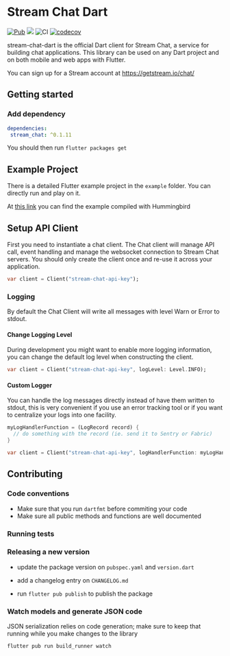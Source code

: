 # Stream Chat Dart 
[![Pub](https://img.shields.io/pub/v/stream_chat.svg)](https://pub.dartlang.org/packages/stream_chat)
![](https://img.shields.io/badge/platform-flutter%20%7C%20flutter%20web-ff69b4.svg?style=flat-square)
![CI](https://github.com/GetStream/stream-chat-dart/workflows/CI/badge.svg?branch=master)
[![codecov](https://codecov.io/gh/GetStream/stream-chat-dart/branch/master/graph/badge.svg)](https://codecov.io/gh/GetStream/stream-chat-dart)

stream-chat-dart is the official Dart client for Stream Chat, a service for building chat applications. This library can be used on any Dart project and on both mobile and web apps with Flutter.

You can sign up for a Stream account at https://getstream.io/chat/

## Getting started

### Add dependency

```yaml
dependencies:
 stream_chat: ^0.1.11
```

You should then run `flutter packages get`

## Example Project

There is a detailed Flutter example project in the `example` folder. You can directly run and play on it. 

At [this link](https://getstream.github.io/stream-chat-dart/#/) you can find the example compiled with Hummingbird

## Setup API Client

First you need to instantiate a chat client. The Chat client will manage API call, event handling and manage the websocket connection to Stream Chat servers. You should only create the client once and re-use it across your application.

```dart
var client = Client("stream-chat-api-key");
```

### Logging

By default the Chat Client will write all messages with level Warn or Error to stdout.

#### Change Logging Level

During development you might want to enable more logging information, you can change the default log level when constructing the client.

```dart 
var client = Client("stream-chat-api-key", logLevel: Level.INFO);
```

#### Custom Logger

You can handle the log messages directly instead of have them written to stdout, this is very convenient if you use an error tracking tool or if you want to centralize your logs into one facility.

```dart
myLogHandlerFunction = (LogRecord record) {
  // do something with the record (ie. send it to Sentry or Fabric)
}

var client = Client("stream-chat-api-key", logHandlerFunction: myLogHandlerFunction);
```

## Contributing

### Code conventions

- Make sure that you run `dartfmt` before commiting your code
- Make sure all public methods and functions are well documented

### Running tests 

### Releasing a new version

- update the package version on `pubspec.yaml` and `version.dart`

- add a changelog entry on `CHANGELOG.md`

- run `flutter pub publish` to publish the package

### Watch models and generate JSON code

JSON serialization relies on code generation; make sure to keep that running while you make changes to the library

```bash
flutter pub run build_runner watch
```
